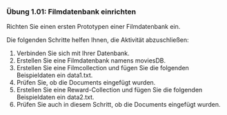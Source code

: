 ### Übung 1.01: Filmdatenbank einrichten
Richten Sie einen ersten Prototypen einer Filmdatenbank ein.

Die folgenden Schritte helfen Ihnen, die Aktivität abzuschließen:
1. Verbinden Sie sich mit Ihrer Datenbank.
2. Erstellen Sie eine Filmdatenbank namens moviesDB.
3. Erstellen Sie eine Filmcollection und fügen Sie die folgenden Beispieldaten ein data1.txt.
4. Prüfen Sie, ob die Documents eingefügt wurden.
5. Erstellen Sie eine Reward-Collection und fügen Sie die folgenden Beispieldaten ein data2.txt.
6. Prüfen Sie auch in diesem Schritt, ob die Documents eingefügt wurden.
